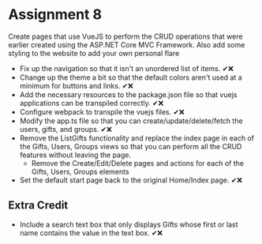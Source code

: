# Assignment **8**

Create pages that use VueJS to perform the CRUD operations that were earlier created using the ASP.NET Core MVC Framework. Also add some styling
to the website to add your own personal flare

- Fix up the navigation so that it isn't an unordered list of items. ✔❌
- Change up the theme a bit so that the default colors aren't used at a minimum for buttons and links. ✔❌
- Add the necessary resources to the package.json file so that vuejs applications can be transpiled correctly. ✔❌
- Configure webpack to transpile the vuejs files. ✔❌
- Modify the app.ts file so that you can create/update/delete/fetch the users, gifts, and groups. ✔❌
- Remove the ListGifts functionality and replace the index page in each of the Gifts, Users, Groups views so that you can perform all the CRUD features
  without leaving the page.
    - Remove the Create/Edit/Delete pages and actions for each of the Gifts, Users, Groups elements
- Set the default start page back to the original Home/Index page. ✔❌

## Extra Credit

- Include a search text box that only displays Gifts whose first or last name contains the value in the text box. ✔❌
